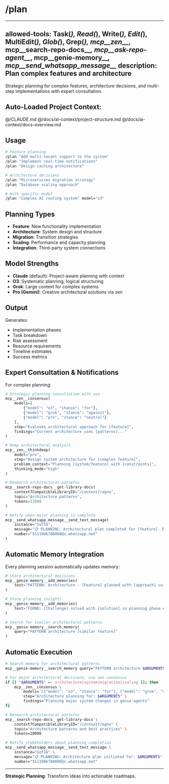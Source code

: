 # /plan

---
allowed-tools: Task(*), Read(*), Write(*), Edit(*), MultiEdit(*), Glob(*), Grep(*), mcp__zen__*, mcp__search-repo-docs__*, mcp__ask-repo-agent__*, mcp__genie-memory__*, mcp__send_whatsapp_message__*
description: Plan complex features and architecture
---

Strategic planning for complex features, architecture decisions, and multi-step implementations with expert consultation.

## Auto-Loaded Project Context:
@/CLAUDE.md
@/docs/ai-context/project-structure.md
@/docs/ai-context/docs-overview.md

## Usage

```bash
# Feature planning
/plan "Add multi-tenant support to the system"
/plan "Implement real-time notifications"
/plan "Design caching architecture"

# Architecture decisions
/plan "Microservices migration strategy"
/plan "Database scaling approach"

# With specific model
/plan "Complex AI routing system" model="o3"
```

## Planning Types

- **Feature**: New functionality implementation
- **Architecture**: System design and structure
- **Migration**: Transition strategies
- **Scaling**: Performance and capacity planning
- **Integration**: Third-party system connections

## Model Strengths

- **Claude** (default): Project-aware planning with context
- **O3**: Systematic planning, logical structuring
- **Grok**: Large context for complex systems
- **Pro (Gemini)**: Creative architectural solutions via zen

## Output

Generates:
- Implementation phases
- Task breakdown
- Risk assessment
- Resource requirements
- Timeline estimates
- Success metrics

## Expert Consultation & Notifications

For complex planning:

```python
# Strategic planning consultation with zen
mcp__zen__consensus(
    models=[
        {"model": "o3", "stance": "for"},
        {"model": "grok", "stance": "against"}, 
        {"model": "pro", "stance": "neutral"}
    ],
    step="Evaluate architectural approach for [feature]",
    findings="Current architecture uses [patterns]..."
)

# Deep architectural analysis
mcp__zen__thinkdeep(
    model="pro",
    step="Design system architecture for [complex feature]",
    problem_context="Planning [system/feature] with [constraints]",
    thinking_mode="high"
)

# Research architectural patterns
mcp__search-repo-docs__get-library-docs(
    context7CompatibleLibraryID="/context7/agno",
    topic="Architecture patterns",
    tokens=12000
)

# Notify when major planning is complete
mcp__send_whatsapp_message__send_text_message(
    instance="SofIA",
    message="📋 PLANNING: Architectural plan completed for [feature]. Ready for implementation review.",
    number="5511986780008@s.whatsapp.net"
)
```

## Automatic Memory Integration

Every planning session automatically updates memory:

```python
# Store architectural decisions
mcp__genie-memory__add_memories(
    text="PATTERN: Architecture - [Feature] planned with [approach] using [technologies] #architecture"
)

# Store planning insights
mcp__genie-memory__add_memories(
    text="FOUND: [Challenge] solved with [solution] in planning phase #planning"
)

# Search for similar architectural patterns
mcp__genie-memory__search_memory(
    query="PATTERN architecture [similar feature]"
)
```

## Automatic Execution

```bash
# Search memory for architectural patterns
mcp__genie-memory__search_memory query="PATTERN architecture $ARGUMENTS"

# For major architectural decisions, use zen consensus
if [[ "$ARGUMENTS" =~ architecture|system|migration|scaling ]]; then
    mcp__zen__consensus \
        models='[{"model": "o3", "stance": "for"}, {"model": "grok", "stance": "neutral"}]' \
        step="Architecture planning for: $ARGUMENTS" \
        findings="Planning major system changes in genie-agents"
fi

# Research architectural patterns
mcp__search-repo-docs__get-library-docs \
    context7CompatibleLibraryID="/context7/agno" \
    topic="Architecture patterns and best practices" \
    tokens=10000

# Notify stakeholders about planning completion
mcp__send_whatsapp_message__send_text_message \
    instance="SofIA" \
    message="📋 PLANNING: Architecture plan initiated for: $ARGUMENTS" \
    number="5511986780008@s.whatsapp.net"
```

---

**Strategic Planning**: Transform ideas into actionable roadmaps.